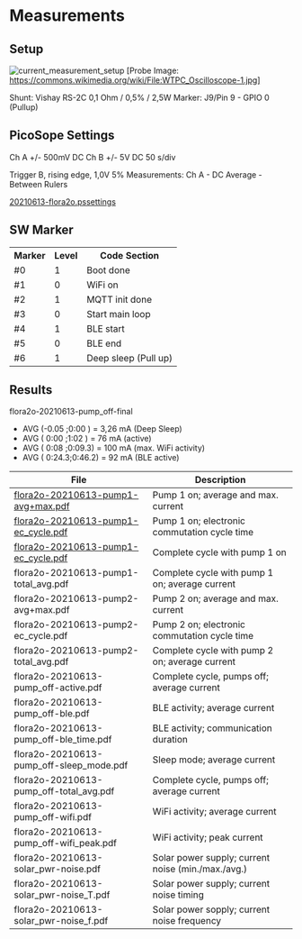 # Measurements


## Setup
![current_measurement_setup](https://user-images.githubusercontent.com/83612361/128756903-79873bf0-8608-4d68-a2b8-82456bac1f63.png)
[Probe Image: https://commons.wikimedia.org/wiki/File:WTPC_Oscilloscope-1.jpg]

Shunt: Vishay RS-2C 0,1 Ohm / 0,5% / 2,5W
Marker: J9/Pin 9 - GPIO 0 (Pullup)

## PicoSope Settings
Ch A +/- 500mV DC
Ch B +/- 5V DC
50 s/div

Trigger B, rising edge, 1,0V 5%
Measurements: Ch A - DC Average - Between Rulers

[20210613-flora2o.pssettings](https://github.com/matthias-bs/Flora2/blob/main/04_power/044_current_meas/20210613-flora2o.pssettings)

## SW Marker

<table>
<tr>
    <th>Marker<th>Level<th>Code Section
</tr>
<tr>
    <td>#0<td>1<td>Boot done
</tr>
<tr>
    <td>#1<td>0<td>WiFi on
</tr>
<tr>
    <td>#2<td>1<td>MQTT init done
</tr>
<tr>
    <td>#3<td>0<td>Start main loop
</tr>
<tr>
    <td>#4<td>1<td>BLE start
</tr>
<tr>
    <td>#5<td>0<td>BLE end
</tr>
<tr>
    <td>#6<td>1<td>Deep sleep (Pull up)
</tr>
</table>
  
## Results

flora2o-20210613-pump_off-final

- AVG (-0.05  ;0:00  ) = 3,26 mA (Deep Sleep)
- AVG ( 0:00  ;1:02  ) = 76 mA (active)
- AVG ( 0:08  ;0:09.3) = 100 mA (max. WiFi activity)
- AVG ( 0:24.3;0:46.2) = 92 mA (BLE active)

<table>
<thead>
  <tr>
    <th>File</th>
    <th>Description</th>
  </tr>
</thead>
<tbody>
  <tr>
    <td><a href="waveforms/flora2o-20210613-pump1-avg%2Bmax.pdf" target="_blank" rel="noopener noreferrer">flora2o-20210613-pump1-avg+max.pdf</a></td>
    <td>Pump 1 on; average and max. current</td>
  </tr>
  <tr>
    <td><a href="waveforms/flora2o-20210613-pump1-ec_cycle.pdf" target="_blank" rel="noopener noreferrer">flora2o-20210613-pump1-ec_cycle.pdf</a></td>
    <td>Pump 1 on; electronic commutation cycle time</td>
  </tr>
  <tr>
    <td><a href="waveforms/flora2o-20210613-pump1-ec_cycle.pdf" target="_blank" rel="noopener noreferrer">flora2o-20210613-pump1-ec_cycle.pdf</a></td>
    <td>Complete cycle with pump 1 on</td>
  </tr>
  <tr>
    <td>flora2o-20210613-pump1-total_avg.pdf</td>
    <td>Complete cycle with pump 1 on; average current</td>
  </tr>
  <tr>
    <td>flora2o-20210613-pump2-avg+max.pdf</td>
    <td>Pump 2 on; average and max. current</td>
  </tr>
  <tr>
    <td>flora2o-20210613-pump2-ec_cycle.pdf</td>
    <td>Pump 2 on; electronic commutation cycle time<br></td>
  </tr>
  <tr>
    <td>flora2o-20210613-pump2-total_avg.pdf</td>
    <td>Complete cycle with pump 2 on; average current</td>
  </tr>
  <tr>
    <td>flora2o-20210613-pump_off-active.pdf</td>
    <td>Complete cycle, pumps off; average current</td>
  </tr>
  <tr>
    <td>flora2o-20210613-pump_off-ble.pdf</td>
    <td>BLE activity; average current</td>
  </tr>
  <tr>
    <td>flora2o-20210613-pump_off-ble_time.pdf</td>
    <td>BLE activity; communication duration<br></td>
  </tr>
  <tr>
    <td>flora2o-20210613-pump_off-sleep_mode.pdf</td>
    <td>Sleep mode; average current</td>
  </tr>
  <tr>
    <td>flora2o-20210613-pump_off-total_avg.pdf</td>
    <td>Complete cycle, pumps off; average current</td>
  </tr>
  <tr>
    <td>flora2o-20210613-pump_off-wifi.pdf</td>
    <td>WiFi activity; average current</td>
  </tr>
  <tr>
    <td>flora2o-20210613-pump_off-wifi_peak.pdf</td>
    <td>WiFi activity; peak current</td>
  </tr>
  <tr>
    <td>flora2o-20210613-solar_pwr-noise.pdf</td>
    <td>Solar power supply; current noise (min./max./avg.)</td>
  </tr>
  <tr>
    <td>flora2o-20210613-solar_pwr-noise_T.pdf</td>
    <td>Solar power supply; current noise timing</td>
  </tr>
  <tr>
    <td>flora2o-20210613-solar_pwr-noise_f.pdf</td>
    <td>Solar power sopply; current noise frequency</td>
  </tr>
</tbody>
</table>
